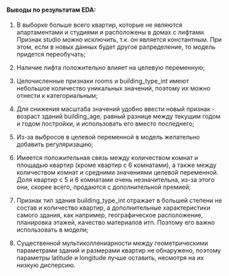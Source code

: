 #### Выводы по результатам EDA:
1. В выборке больше всего квартир, которые не являются апартаментами и студиями и 
расположены в домах с лифтами. Признак studio можно исключить, т.к. он является константным.
При этом, если в новых данных будет другое рапределение, то модель придется переобучать;

2. Наличие лифта положительно влияет на целевую переменную;

3. Целочисленные признаки rooms и building_type_int имеют небольшое количество уникальных значений, 
поэтому их можно отнести к категориальным;

4. Для снижения масштаба значений удобно ввести новый признак - возраст зданий building_age, равный разнице между текущим годом и годом постройки, и использовать его вместо последнего;

5. Из-за выбросов в целевой переменной в модель желательно добавить регуляризацию;

6. Имеется положительная связь между количеством комнат и площадью квартир (кроме квартир с 6 комнатами), а также между количеством комнат и средними значениями целевой переменной. Доля квартир с 5 и 6 комнатами очень незначительна, из-за этого они, скорее всего, продаются с дополнительной премией;

7. Признак тип здания building_type_int отражает в большей степени не состав и количество квартир, а дополнительные характеристики самого здания, как например, географическое расположение, планировка этажей, качество материалов итп. Поэтому его важно использовать в модели;

8. Существенной мультиколлениарности между геометрическими параметрами зданий и размерами квартир не обнаружено,
поэтому параметры latitude и longitude лучше оставить, несмотря на их низкую дисперсию.